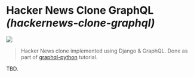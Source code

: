 # Hacker News Clone GraphQL _(hackernews-clone-graphql)_

![](https://github.com/addianto/hackernews-clone-graphql/workflows/.github/workflows/workflow.yml/badge.svg)

> Hacker News clone implemented using Django & GraphQL. Done as part of
> [graphql-python](https://www.howtographql.com/graphql-python)
> tutorial.

TBD.
